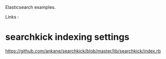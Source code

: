 Elasticsearch examples.

Links :

# searchkick indexing settings
https://github.com/ankane/searchkick/blob/master/lib/searchkick/index.rb
